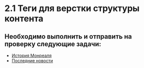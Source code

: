 2.1 Теги для верстки структуры контента
======================================================

Необходимо выполнить и отправить на проверку следующие задачи:
-----------------------------------------------------------------------

* [История Монреаля](https://github.com/netology-code/html-2-homeworks/blob/master/content-structure-tags/markup)
* [Последние новости](https://github.com/netology-code/html-2-homeworks/blob/master/content-structure-tags/latest-news)

